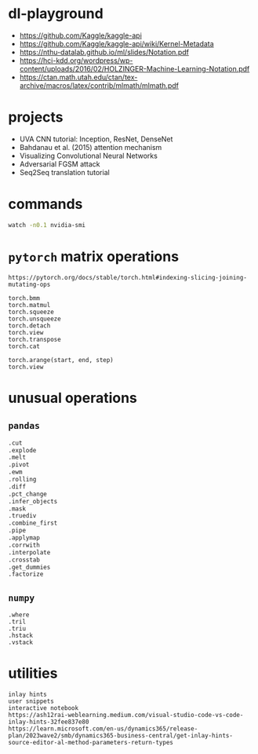 # dl-playground

- https://github.com/Kaggle/kaggle-api
- https://github.com/Kaggle/kaggle-api/wiki/Kernel-Metadata
- https://nthu-datalab.github.io/ml/slides/Notation.pdf
- https://hci-kdd.org/wordpress/wp-content/uploads/2016/02/HOLZINGER-Machine-Learning-Notation.pdf
- https://ctan.math.utah.edu/ctan/tex-archive/macros/latex/contrib/mlmath/mlmath.pdf

# projects
- UVA CNN tutorial: Inception, ResNet, DenseNet
- Bahdanau et al. (2015) attention mechanism
- Visualizing Convolutional Neural Networks
- Adversarial FGSM attack
- Seq2Seq translation tutorial


# commands

```bash
watch -n0.1 nvidia-smi
```

# `pytorch` matrix operations

```
https://pytorch.org/docs/stable/torch.html#indexing-slicing-joining-mutating-ops

torch.bmm
torch.matmul
torch.squeeze
torch.unsqueeze
torch.detach
torch.view
torch.transpose
torch.cat

torch.arange(start, end, step)
torch.view
```

# unusual operations

## `pandas`

```python
.cut
.explode
.melt
.pivot
.ewm
.rolling
.diff
.pct_change
.infer_objects
.mask
.truediv
.combine_first
.pipe
.applymap
.corrwith
.interpolate
.crosstab
.get_dummies
.factorize
```

## `numpy`

```
.where
.tril
.triu
.hstack
.vstack
```

# utilities
```
inlay hints
user snippets
interactive notebook
https://ash12rai-weblearning.medium.com/visual-studio-code-vs-code-inlay-hints-32fee837e80
https://learn.microsoft.com/en-us/dynamics365/release-plan/2023wave2/smb/dynamics365-business-central/get-inlay-hints-source-editor-al-method-parameters-return-types
```